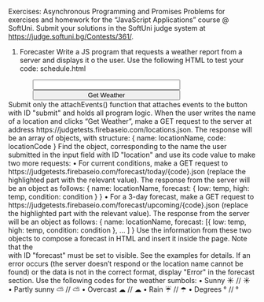 Exercises: Asynchronous Programming and Promises
Problems for exercises and homework for the “JavaScript Applications” course @ SoftUni. Submit your solutions in the SoftUni judge system at https://judge.softuni.bg/Contests/361/.
1.	Forecaster
Write a JS program that requests a weather report from a server and displays it o the user. Use the following HTML to test your code:
schedule.html
<!DOCTYPE html>
<html lang="en">
<head>
  <meta charset="UTF-8">
  <title>Forecatser</title>
  <style>
    #content { width: 400px; }
    #request { text-align: center; }
    .bl { width: 300px; }
    #current { text-align: center; font-size: 2em; }
    #upcoming { text-align: center; }
    .condition { text-align: left; display: inline-block; }
    .symbol { font-size: 4em; display: inline-block; }
    .forecast-data { display: block; }
    .upcoming { display: inline-block; margin: 1.5em; }
    .label { margin-top: 1em; font-size: 1.5em; background-color: aquamarine; font-weight: 400; }
  </style>
  <script src="https://code.jquery.com/jquery-3.1.1.min.js"></script>
</head>
<body>
<div id="content">
  <div id="request">
    <input id="location" class='bl' type="text">
    <input id="submit" class="bl" type="button" value="Get Weather">
  </div>
  <div id="forecast" style="display:none">
    <div id="current">
      <div class="label">Current conditions</div>
    </div>
    <div id="upcoming">
      <div class="label">Three-day forecast</div>
    </div>
  </div>
</div>
<script src="forecaster.js"></script>
<script>
  attachEvents();
</script>
</body>
</html>
Submit only the attachEvents() function that attaches events to the button with ID "submit" and holds all program logic.
When the user writes the name of a location and clicks “Get Weather”, make a GET request to the server at address https://judgetests.firebaseio.com/locations.json. The response will be an array of objects, with structure:
{ name: locationName,
  code: locationCode }
Find the object, corresponding to the name the user submitted in the input field with ID "location" and use its code value to make two more requests:
•	For current conditions, make a GET request to https://judgetests.firebaseio.com/forecast/today/{code}.json (replace the highlighted part with the relevant value). The response from the server will be an object as follows:
{ name: locationName,
  forecast: { low: temp,
              high: temp,
              condition: condition } }
•	For a 3-day forecast, make a GET request to https://judgetests.firebaseio.com/forecast/upcoming/{code}.json (replace the highlighted part with the relevant value). The response from the server will be an object as follows:
{ name: locationName,
  forecast: [{ low: temp,
               high: temp,
               condition: condition }, … ] }
Use the information from these two objects to compose a forecast in HTML and insert it inside the page. Note that the <div> with ID "forecast" must be set to visible. See the examples for details.
If an error occurs (the server doesn’t respond or the location name cannot be found) or the data is not in the correct format, display "Error" in the forecast section.
Use the following codes for the weather sumbols:
•	Sunny			&#x2600; // ☀
•	Partly sunny	&#x26C5; // ⛅
•	Overcast		&#x2601; // ☁
•	Rain			&#x2614; // ☂
•	Degrees		&#176;   // °
